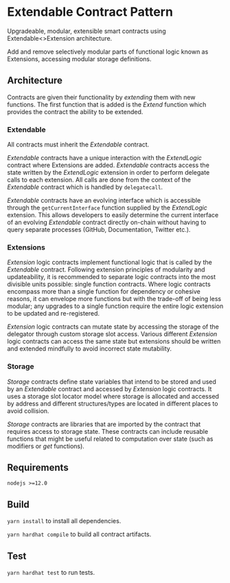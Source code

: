 # Extendable Contract Pattern

Upgradeable, modular, extensible smart contracts using Extendable<>Extension architecture.

Add and remove selectively modular parts of functional logic known as Extensions, accessing modular storage definitions.

## Architecture

Contracts are given their functionality by _extending_ them with new functions. The first function that is added is the _Extend_ function which provides the contract the ability to be extended.

### Extendable

All contracts must inherit the _Extendable_ contract.

_Extendable_ contracts have a unique interaction with the _ExtendLogic_ contract where Extensions are added. _Extendable_ contracts access the state written by the _ExtendLogic_ extension in order to perform delegate calls to each extension. All calls are done from the context of the _Extendable_ contract which is handled by `delegatecall`. 

_Extendable_ contracts have an evolving interface which is accessible through the `getCurrentInterface` function supplied by the _ExtendLogic_ extension. This allows developers to easily determine the current interface of an evolving _Extendable_ contract directly on-chain without having to query separate processes (GitHub, Documentation, Twitter etc.).

### Extensions

_Extension_ logic contracts implement functional logic that is called by the _Extendable_ contract. Following extension principles of modularity and updateability, it is recommended to separate logic contracts into the most divisible units possible: single function contracts. Where logic contracts encompass more than a single function for dependency or cohesive reasons, it can envelope more functions but with the trade-off of being less modular; any upgrades to a single function require the entire logic extension to be updated and re-registered.

_Extension_ logic contracts can mutate state by accessing the storage of the delegator through custom storage slot access. Various different _Extension_ logic contracts can access the same state but extensions should be written and extended mindfully to avoid incorrect state mutability.

### Storage

_Storage_ contracts define state variables that intend to be stored and used by an _Extendable_ contract and accessed by _Extension_ logic contracts. It uses a storage slot locator model where storage is allocated and accessed by address and different structures/types are located in different places to avoid collision.

_Storage_ contracts are libraries that are imported by the contract that requires access to storage state. These contracts can include reusable functions that might be useful related to computation over state (such as modifiers or _get_ functions).

## Requirements

`nodejs >=12.0`

## Build

`yarn install` to install all dependencies.

`yarn hardhat compile` to build all contract artifacts.

## Test

`yarn hardhat test` to run tests.
